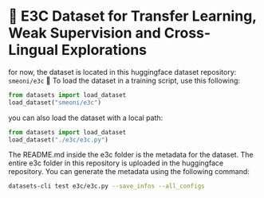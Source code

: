 # 🐚 E3C Dataset for Transfer Learning, Weak Supervision and Cross-Lingual Explorations

for now, the dataset is located in this huggingface dataset repository: `smeoni/e3c` 🤫
To load the dataset in a training script, use this following:

```python
from datasets import load_dataset
load_dataset("smeoni/e3c")
```

you can also load the dataset with a local path:

```python
from datasets import load_dataset
load_dataset("./e3c/e3c.py")
```

The README.md inside the e3c folder is the metadata for the dataset. The entire e3c folder in this
repository is uploaded in the huggingface repository.
You can generate the metadata using the following command:

```bash
datasets-cli test e3c/e3c.py --save_infos --all_configs
```
